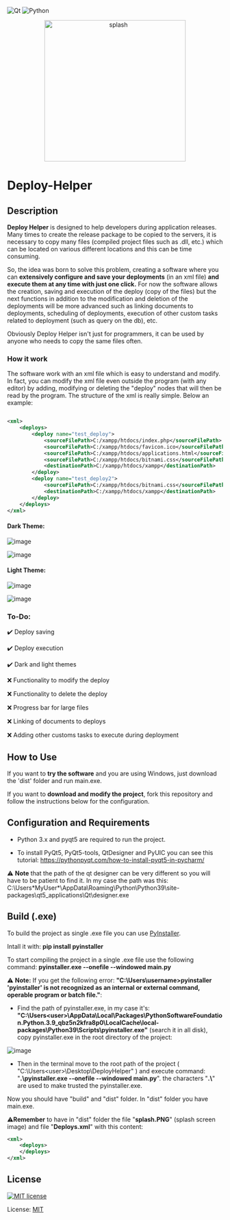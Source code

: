 ![Qt](https://img.shields.io/badge/Qt-%23217346.svg?style=for-the-badge&logo=Qt&logoColor=white)
![Python](https://img.shields.io/badge/python-%2314354C.svg?style=for-the-badge&logo=python&logoColor=white)

<p align="center">
  <img width="330" alt="splash" src="https://user-images.githubusercontent.com/63566699/129186287-21aba19f-df0a-4b17-a82b-336b3330ef3b.PNG">
</p>

# Deploy-Helper

## Description

**Deploy Helper** is designed to help developers during application releases. Many times to create the release package to be copied to the servers, it is necessary to copy many files (compiled project files such as .dll, etc.) which can be located on various different locations and this can be time consuming.

So, the idea was born to solve this problem, creating a software where you can **extensively configure and save your deployments** (in an xml file) **and execute them at any time with just one click.** For now the software allows the creation, saving and execution of the deploy (copy of the files) but the next functions in addition to the modification and deletion of the deployments will be more advanced such as linking documents to deployments, scheduling of deployments, execution of other custom tasks related to deployment (such as query on the db), etc.

Obviously Deploy Helper isn't just for programmers, it can be used by anyone who needs to copy the same files often.


### How it work

The software work with an xml file which is easy to understand and modify. In fact, you can modify the xml file even outside the program (with any editor) by adding, modifying or deleting the "deploy" nodes that will then be read by the program. The structure of the xml is really simple. Below an example:

~~~ xml

<xml>
	<deploys>
		<deploy name="test_deploy">
			<sourceFilePath>C:/xampp/htdocs/index.php</sourceFilePath>
			<sourceFilePath>C:/xampp/htdocs/favicon.ico</sourceFilePath>
			<sourceFilePath>C:/xampp/htdocs/applications.html</sourceFilePath>
			<sourceFilePath>C:/xampp/htdocs/bitnami.css</sourceFilePath>
			<destinationPath>C:/xampp/htdocs/xampp</destinationPath>
		</deploy>
		<deploy name="test_deploy2">
			<sourceFilePath>C:/xampp/htdocs/bitnami.css</sourceFilePath>
			<destinationPath>C:/xampp/htdocs/xampp</destinationPath>
		</deploy>
	</deploys>
</xml>

~~~

#### Dark Theme:


![image](https://user-images.githubusercontent.com/63566699/129180544-814935b7-572f-4e73-a973-9acbad2b1a6e.png)


![image](https://user-images.githubusercontent.com/63566699/129180604-cb622a07-41e4-4036-834c-dd0d8efb6438.png)


#### Light Theme:


![image](https://user-images.githubusercontent.com/63566699/129180682-04adf6b1-1ddc-42a7-add2-96af3e2f523f.png)


![image](https://user-images.githubusercontent.com/63566699/129180751-1866e58a-891d-474b-9339-e57a8220cd16.png)


### To-Do:


✔️	 Deploy saving

✔️	 Deploy execution

✔️	 Dark and light themes

❌	Functionality to modify the deploy

❌	Functionality to delete the deploy

❌	Progress bar for large files

❌	Linking of documents to deploys

❌	Adding other customs tasks to execute during deployment


## How to Use

If you want to **try the software** and you are using Windows, just download the 'dist' folder and run main.exe.

If you want to **download and modify the project**, fork this repository and follow the instructions below for the configuration.


## Configuration and Requirements

- Python 3.x and pyqt5 are required to run the project.

- To install PyQt5, PyQt5-tools, QtDesigner and PyUIC you can see this tutorial: https://pythonpyqt.com/how-to-install-pyqt5-in-pycharm/

:warning: **Note** that the path of the qt designer can be very different so you will have to be patient to find it. In my case the path was this: C:\Users\*MyUser*\AppData\Roaming\Python\Python39\site-packages\qt5_applications\Qt\designer.exe

## Build (.exe)

To build the project as single .exe file you can use [PyInstaller](http://www.pyinstaller.org/). 

Intall it with: **pip install pyinstaller**
  
To start compiling the project in a single .exe file use the following command: **pyinstaller.exe --onefile --windowed main.py**

:warning: **Note:** If you get the following error: **"C:\Users\username>pyinstaller 'pyinstaller' is not recognized as an internal or external command, operable program or batch file."**:

- Find the path of pyinstaller.exe, in my case it's: **"C:\Users\<user>\AppData\Local\Packages\PythonSoftwareFoundation.Python.3.9_qbz5n2kfra8p0\LocalCache\local-packages\Python39\Scripts\pyinstaller.exe"** (search it in all disk), copy pyinstaller.exe in the root directory of the project:

![image](https://user-images.githubusercontent.com/63566699/129062713-b24f92bc-5167-4c0e-9f53-3f9774a50064.png)

- Then in the terminal move to the root path of the project ( "C:\Users\<user>\Desktop\DeployHelper" ) and execute command: "**.\pyinstaller.exe --onefile --windowed main.py**". the characters "**.\\**" are used to make trusted the pyinstaller.exe.

Now you should have "build" and "dist" folder. In "dist" folder you have main.exe.

⚠️**Remember** to have in "dist" folder the file "**splash.PNG**" (splash screen image) and file "**Deploys.xml**" with this content:
~~~ xml
<xml>
	<deploys>
	</deploys>
</xml>
~~~

## License 

[![MIT license](https://img.shields.io/badge/License-MIT-blue.svg)](https://lbesson.mit-license.org/)


License: [MIT](https://github.com/albino98/deploy-helper/blob/main/LICENSE)
